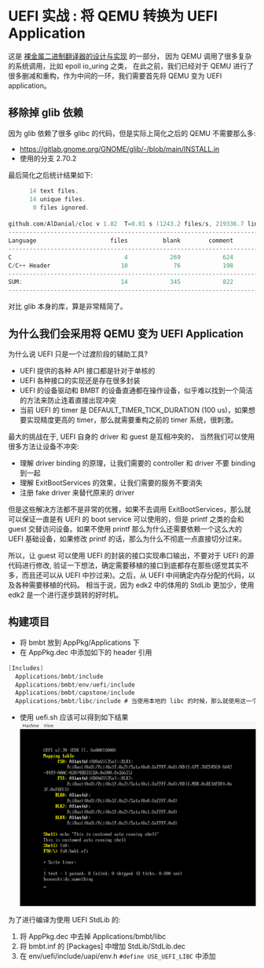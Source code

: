 # UEFI 实战 : 将 QEMU 转换为 UEFI Application
这是 [裸金属二进制翻译器的设计与实现](https://martins3.github.io/ppt/repo/2021-8-24/index.html) 的一部分，
因为 QEMU 调用了很多复杂的系统调用，比如 epoll io_uring 之类，
在此之前，我们已经对于 QEMU 进行了很多删减和重构，作为中间的一环，我们需要首先将 QEMU 变为 UEFI application。

## 移除掉 glib 依赖
因为 glib 依赖了很多 glibc 的代码，但是实际上简化之后的 QEMU 不需要那么多:
- https://gitlab.gnome.org/GNOME/glib/-/blob/main/INSTALL.in
- 使用的分支 2.70.2

最后简化之后统计结果如下:
```c
      14 text files.
      14 unique files.
       0 files ignored.

github.com/AlDanial/cloc v 1.82  T=0.01 s (1243.2 files/s, 219336.7 lines/s)
-------------------------------------------------------------------------------
Language                     files          blank        comment           code
-------------------------------------------------------------------------------
C                                4            269            624            891
C/C++ Header                    10             76            198            412
-------------------------------------------------------------------------------
SUM:                            14            345            822           1303
-------------------------------------------------------------------------------
```
对比 glib 本身的库，算是非常精简了。

## 为什么我们会采用将 QEMU 变为 UEFI Application

为什么说 UEFI 只是一个过渡阶段的辅助工具?
- UEFI 提供的各种 API 接口都是针对于单核的
- UEFI 各种接口的实现还是存在很多封装
- UEFI 的设备驱动和 BMBT 的设备直通都在操作设备，似乎难以找到一个简洁的方法来防止连着直接出现冲突
- 当前 UEFI 的 timer 是 DEFAULT_TIMER_TICK_DURATION (100 us)，如果想要实现精度更高的 timer，那么就需要重构之前的 timer 系统，很刺激。

最大的挑战在于, UEFI 自身的 driver 和 guest 是互相冲突的， 当然我们可以使用很多方法让设备不冲突:
- 理解 driver binding 的原理，让我们需要的 controller 和 driver 不要 binding 到一起
- 理解 ExitBootServices 的效果，让我们需要的服务不要消失
- 注册 fake driver 来替代原来的 driver

但是这些解决方法都不是非常的优雅，如果不去调用 ExitBootServices，那么就可以保证一直是有 UEFI 的 boot service 可以使用的，但是 printf 之类的会和 guest 交替访问设备。如果不使用 printf 那么为什么还需要依赖一个这么大的 UEFI 基础设备，如果修改 printf 的话，那么为什么不彻底一点直接切分过来。

所以，让 guest 可以使用 UEFI 的封装的接口实现串口输出，不要对于 UEFI 的源代码进行修改, 验证一下想法，确定需要移植的接口到底都存在那些(感觉其实不多，而且还可以从 UEFI 中抄过来)。之后，从 UEFI 中间确定内存分配的代码，以及各种需要移植的代码。
相当于说，因为 edk2 中的体用的 StdLib 更加少，使用 edk2 是一个进行逐步跳转的好时机。

## 构建项目
- 将 bmbt 放到 AppPkg/Applications 下
- 在 AppPkg.dec 中添加如下的 header 引用
```c
[Includes]
  Applications/bmbt/include
  Applications/bmbt/env/uefi/include
  Applications/bmbt/capstone/include
  Applications/bmbt/libc/include # 当使用本地的 libc 的时候，那么就使用这一个函数
```
- 使用 uefi.sh 应该可以得到如下结果
![](./uefi/img/bmbt.png)

为了进行编译为使用 UEFI StdLib 的:
1. 将 AppPkg.dec 中去掉 Applications/bmbt/libc
2. 将 bmbt.inf 的 [Packages] 中增加 StdLib/StdLib.dec
3. 在 env/uefi/include/uapi/env.h `#define USE_UEFI_LIBC` 中添加
